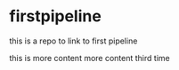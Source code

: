 # firstpipeline
this is a repo to link to first pipeline

this is more content
more content
third time
